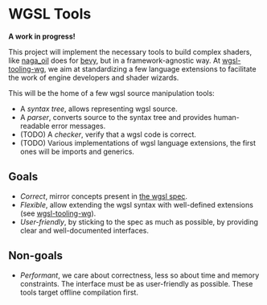 # WGSL Tools

**A work in progress!**

This project will implement the necessary tools to build complex shaders, like [naga_oil](https://github.com/bevyengine/naga_oil) does for [bevy](https://bevyengine.org/), but in a framework-agnostic way. At [wgsl-tooling-wg](https://github.com/wgsl-tooling-wg), we aim at standardizing a few language extensions to facilitate the work of engine developers and shader wizards.

This will be the home of a few wgsl source manipulation tools:

* A *syntax tree*, allows representing wgsl source.
* A *parser*, converts source to the syntax tree and provides human-readable error messages.
* (TODO) A *checker*, verify that a wgsl code is correct.
* (TODO) Various implementations of wgsl language extensions, the first ones will be imports and generics.

## Goals

* *Correct*, mirror concepts present in [the wgsl spec](https://www.w3.org/TR/WGSL/).
* *Flexible*, allow extending the wgsl syntax with well-defined extensions (see [wgsl-tooling-wg](https://github.com/wgsl-tooling-wg)).
* *User-friendly*, by sticking to the spec as much as possible, by providing clear and well-documented interfaces.

## Non-goals

* *Performant*, we care about correctness, less so about time and memory constraints. The interface must be as user-friendly as possible. These tools target offline compilation first.
